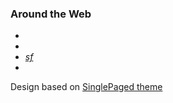
<div class="footer-col col-md-4">
                        <h3>Around the Web</h3>
                        <ul class="list-inline">
                            <li>
                                <a href="https://plus.google.com/100808251929315030399" class="btn-social btn-outline"><i class="fa fa-fw fa-google-plus"></i></a>
                            </li>
                            <li>
                                <a href="https://twitter.com/RHQ_Project" class="btn-social btn-outline"><i class="fa fa-fw fa-twitter"></i></a>
                            </li>
                            <li>
                                <a href="http://sourceforge.net/projects/rhq/" class="btn-social btn-outline"><i class="fa fa-fw sourceforge">sf</i></a>
                            </li>
                            <li>
                                <a href="https://github.com/rhq-project/rhq" class="btn-social btn-outline"><i class="fa fa-fw fa-github-alt"></i></a>
                            </li>
                        </ul>
                    </div>

Design based on [SinglePaged theme](https://github.com/t413/SinglePaged)
